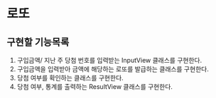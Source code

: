 # 로또
## 구현할 기능목록
1. 구입금액/ 지난 주 당첨 번호를 입력받는 InputView 클래스를 구현한다.
2. 구입금액을 입력받아 금액에 해당하는 로또를 발급하는 클래스를 구현한다.
3. 당첨 여부를 확인하는 클래스를 구현한다.
4. 당첨 여부, 통계를 출력하는 ResultView 클래스를 구현한다.